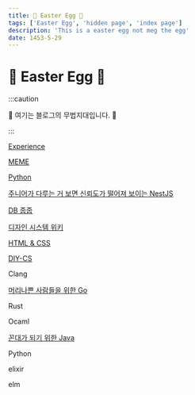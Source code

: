 ```yaml
---
title: 🤫 Easter Egg 🥚
tags: ['Easter Egg', 'hidden page', 'index page']
description: 'This is a easter egg not meg the egg'
date: 1453-5-29
---
```


# 🤫 Easter Egg 🥚

:::caution

🤫 여기는 블로그의 무법지대입니다. 🤠

:::

[Experience](experience)

[MEME](meme)

[Python](python)

[주니어가 다루는 거 보면 신뢰도가 떨어져 보이는 NestJS](nestjs)

<!-- @todo: 시니어가 되면 Spring 따라하는 NestJS라고 수정하기 -->

[DB 줍줍](db)

[디자인 시스템 위키](design-system-wiki)

[HTML & CSS](html-css)

[DIY-CS](diy-cs)

Clang

[머리나쁜 사람들을 위한 Go](golang)

Rust

Ocaml

[꼰대가 되기 위한 Java](java)

Python

elixir

elm
